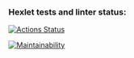 ### Hexlet tests and linter status:
[![Actions Status](https://github.com/Lika1998Lika/frontend-project-44/workflows/hexlet-check/badge.svg)](https://github.com/Lika1998Lika/frontend-project-44/actions)

[![Maintainability](https://api.codeclimate.com/v1/badges/f5171970519115acfc99/maintainability)](https://codeclimate.com/github/Lika1998Lika/frontend-project-44/maintainability)